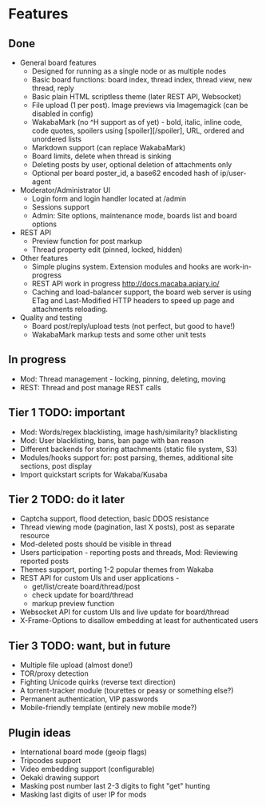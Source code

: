 # Features

## Done

*   General board features
    *   Designed for running as a single node or as multiple nodes
    *   Basic board functions: board index, thread index, thread view, new
        thread, reply
    *   Basic plain HTML scriptless theme (later REST API, Websocket)
    *   File upload (1 per post). Image previews via Imagemagick (can be
        disabled in config)
    *   WakabaMark (no ^H support as of yet) - bold, italic, inline code, code
        quotes, spoilers using [spoiler][/spoiler], URL, ordered and unordered
        lists
    *   Markdown support (can replace WakabaMark)
    *   Board limits, delete when thread is sinking
    *   Deleting posts by user, optional deletion of attachments only
    *   Optional per board poster_id, a base62 encoded hash of ip/user-agent
*   Moderator/Administrator UI
    *   Login form and login handler located at /admin
    *   Sessions support
    *   Admin: Site options, maintenance mode, boards list and board options
*   REST API
    *   Preview function for post markup
    *   Thread property edit (pinned, locked, hidden)
*   Other features
    *   Simple plugins system. Extension modules and hooks are work-in-progress
    *   REST API work in progress http://docs.macaba.apiary.io/
    *   Caching and load-balancer support, the board web server is using ETag and
        Last-Modified HTTP headers to speed up page and attachments reloading.
*   Quality and testing
    *   Board post/reply/upload tests (not perfect, but good to have!)
    *   WakabaMark markup tests and some other unit tests

## In progress

*   Mod: Thread management - locking, pinning, deleting, moving
*   REST: Thread and post manage REST calls

## Tier 1 TODO: important

*   Mod: Words/regex blacklisting, image hash/similarity? blacklisting
*   Mod: User blacklisting, bans, ban page with ban reason
*   Different backends for storing attachments (static file system, S3)
*   Modules/hooks support for: post parsing, themes, additional
    site sections, post display
*   Import quickstart scripts for Wakaba/Kusaba

## Tier 2 TODO: do it later

*   Captcha support, flood detection, basic DDOS resistance
*   Thread viewing mode (pagination, last X posts), post as separate resource
*   Mod-deleted posts should be visible in thread
*   Users participation - reporting posts and threads, Mod: Reviewing reported
    posts
*   Themes support, porting 1-2 popular themes from Wakaba
*   REST API for custom UIs and user applications -
    *   get/list/create board/thread/post
    *   check update for board/thread
    *   markup preview function
*   Websocket API for custom UIs and live update for board/thread
*   X-Frame-Options to disallow embedding at least for authenticated users

## Tier 3 TODO: want, but in future

*   Multiple file upload (almost done!)
*   TOR/proxy detection
*   Fighting Unicode quirks (reverse text direction)
*   A torrent-tracker module (tourettes or peasy or something else?)
*   Permanent authentication, VIP passwords
*   Mobile-friendly template (entirely new mobile mode?)

## Plugin ideas

*   International board mode (geoip flags)
*   Tripcodes support
*   Video embedding support (configurable)
*   Oekaki drawing support
*   Masking post number last 2-3 digits to fight "get" hunting
*   Masking last digits of user IP for mods

